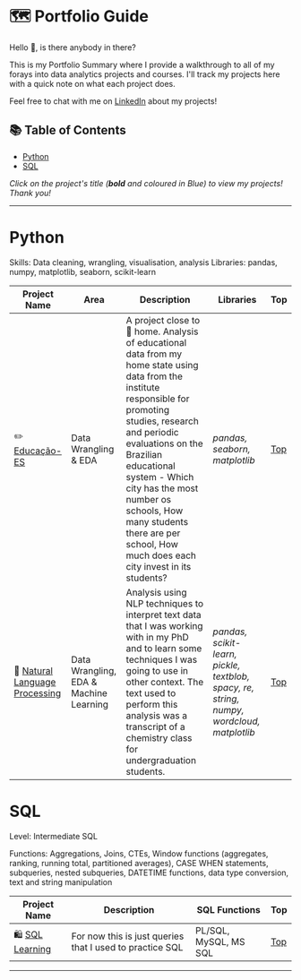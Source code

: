 # 🗺 Portfolio Guide

Hello 👋, is there anybody in there?

This is my Portfolio Summary where I provide a walkthrough to all of my forays into data analytics projects and courses. I'll track my projects here with a quick note on what each project does.

Feel free to chat with me on [LinkedIn](https://www.linkedin.com/in/lucas-passos-barreto-93b84351/) about my projects!

## 📚 Table of Contents

- [Python](#python)
- [SQL](#sql)

_Click on the project's title (**bold** and coloured in Blue) to view my projects! Thank you!_

***

# Python

Skills: Data cleaning, wrangling, visualisation, analysis
Libraries: pandas, numpy, matplotlib, seaborn, scikit-learn

| Project Name | Area | Description | Libraries | Top |   
|----|--|---|---|-|
| :pencil2: [Educação-ES](https://github.com/oterrab/portfolio-projects/tree/main/educacao-es) |   Data Wrangling & EDA | A project close to 🏡 home. Analysis of educational data from my home state using data from the institute responsible for promoting studies, research and periodic evaluations on the Brazilian educational system - Which city has the most number os schools, How many students there are per school, How much does each city invest in its students? | _pandas, seaborn, matplotlib_ | [Top](#table-of-contents) |
| 📑 [Natural Language Processing](https://github.com/oterrab/portfolio-projects/tree/main/nlp-learning) |  Data Wrangling, EDA & Machine Learning | Analysis using NLP techniques to interpret text data that I was working with in my PhD and to learn some techniques I was going to use in other context. The text used to perform this analysis was a transcript of a chemistry class for undergraduation students. | _pandas, scikit-learn, pickle, textblob, spacy, re, string, numpy, wordcloud, matplotlib_ | [Top](#table-of-contents) |

# SQL

Level: Intermediate SQL

Functions: Aggregations, Joins, CTEs, Window functions (aggregates, ranking, running total, partitioned averages), CASE WHEN statements, subqueries, nested subqueries, DATETIME functions, data type conversion, text and string manipulation

| Project Name | Description | SQL Functions | Top |
|---|---|---|-|
| 🛍 [SQL Learning](https://github.com/oterrab/portfolio-projects/tree/main/sql-learning) | For now this is just queries that I used to practice SQL | PL/SQL, MySQL, MS SQL | [Top](#table-of-contents) |

***
